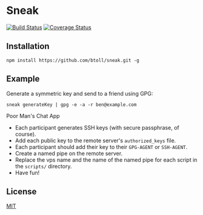# Sneak

[![Build Status](https://travis-ci.org/btoll/sneak.svg?branch=master)](https://travis-ci.org/btoll/sneak)
[![Coverage Status](https://coveralls.io/repos/github/btoll/sneak/badge.svg?branch=master)](https://coveralls.io/github/btoll/sneak?branch=master)

## Installation

`npm install https://github.com/btoll/sneak.git -g`

## Example

Generate a symmetric key and send to a friend using GPG:

    sneak generateKey | gpg -e -a -r ben@example.com

Poor Man's Chat App

- Each participant generates SSH keys (with secure passphrase, of course).
- Add each public key to the remote server's `authorized_keys` file.
- Each participant should add their key to their `GPG-AGENT` or `SSH-AGENT`.
- Create a named pipe on the remote server.
- Replace the vps name and the name of the named pipe for each script in the `scripts/` directory.
- Have fun!

## License

[MIT](LICENSE)

